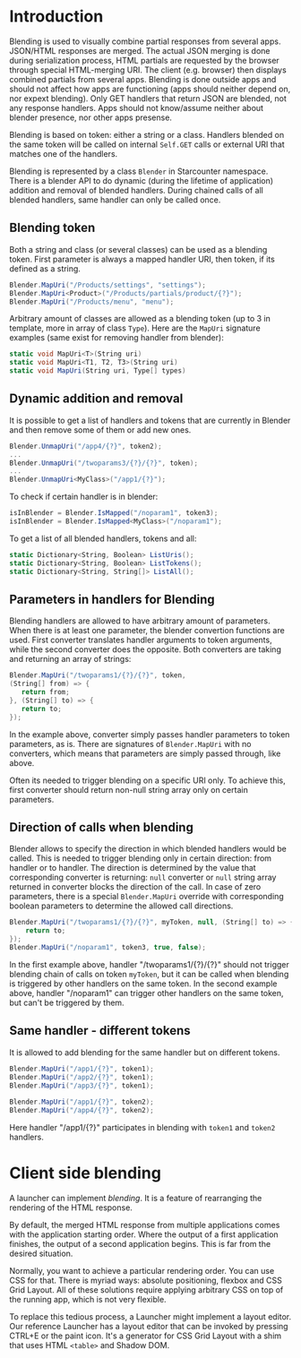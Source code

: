 # Introduction

Blending is used to visually combine partial responses from several apps. JSON/HTML responses are merged. The actual JSON merging is done during serialization process, HTML partials are requested by the browser through special HTML-merging URI. The client (e.g. browser) then displays combined partials from several apps. Blending is done outside apps and should not affect how apps are functioning (apps should neither depend on, nor expext blending). Only GET handlers that return JSON are blended, not any response handlers. Apps should not know/assume neither about blender presence, nor other apps presense.

Blending is based on token: either a string or a class. Handlers blended on the same token will be called on internal `Self.GET` calls or external URI that matches one of the handlers.

Blending is represented by a class `Blender` in Starcounter namespace. There is a blender API to do dynamic (during the lifetime of application) addition and removal of blended handlers. During chained calls of all blended handlers, same handler can only be called once.


## Blending token

Both a string and class (or several classes) can be used as a blending token. First parameter is always a mapped handler URI, then token, if its defined as a string.
```cs
Blender.MapUri("/Products/settings", "settings");
Blender.MapUri<Product>("/Products/partials/product/{?}");
Blender.MapUri("/Products/menu", "menu");
```

Arbitrary amount of classes are allowed as a blending token (up to 3 in template, more in array of class `Type`). Here are the `MapUri` signature examples (same exist for removing handler from blender): 
```cs
static void MapUri<T>(String uri)
static void MapUri<T1, T2, T3>(String uri)
static void MapUri(String uri, Type[] types)
```


## Dynamic addition and removal

It is possible to get a list of handlers and tokens that are currently in Blender and then remove some of them or add new ones.
```cs
Blender.UnmapUri("/app4/{?}", token2);
...
Blender.UnmapUri("/twoparams3/{?}/{?}", token);
...
Blender.UnmapUri<MyClass>("/app1/{?}");
```

To check if certain handler is in blender:
```cs
isInBlender = Blender.IsMapped("/noparam1", token3);
isInBlender = Blender.IsMapped<MyClass>("/noparam1");
```

To get a list of all blended handlers, tokens and all:
```cs
static Dictionary<String, Boolean> ListUris();
static Dictionary<String, Boolean> ListTokens();
static Dictionary<String, String[]> ListAll();
```

## Parameters in handlers for Blending

Blending handlers are allowed to have arbitrary amount of parameters. When there is at least one parameter, the blender convertion functions are used. First converter translates handler arguments to token arguments, while the second converter does the opposite. Both converters are taking and returning an array of strings:
```cs
Blender.MapUri("/twoparams1/{?}/{?}", token,
(String[] from) => {
   return from;
}, (String[] to) => {
   return to;
});
```

In the example above, converter simply passes handler parameters to token parameters, as is. There are signatures of `Blender.MapUri` with no converters, which means that parameters are simply passed through, like above.

Often its needed to trigger blending on a specific URI only. To achieve this, first converter should return non-null string array only on certain parameters.

## Direction of calls when blending

Blender allows to specify the direction in which blended handlers would be called. This is needed to trigger blending only in certain direction: from handler or to handler. The direction is determined by the value that corresponding converter is returning: `null` converter or `null` string array returned in converter blocks the direction of the call. In case of zero parameters, there is a special `Blender.MapUri` override with corresponding boolean parameters to determine the allowed call directions.

```cs
Blender.MapUri("/twoparams1/{?}/{?}", myToken, null, (String[] to) => {
    return to;
});
Blender.MapUri("/noparam1", token3, true, false);
```
In the first example above, handler "/twoparams1/{?}/{?}" should not trigger blending chain of calls on token `myToken`, but it can be called when blending is triggered by other handlers on the same token.
In the second example above, handler "/noparam1" can trigger other handlers on the same token, but can't be triggered by them.

## Same handler - different tokens
It is allowed to add blending for the same handler but on different tokens.
```cs
Blender.MapUri("/app1/{?}", token1);
Blender.MapUri("/app2/{?}", token1);
Blender.MapUri("/app3/{?}", token1);
 
Blender.MapUri("/app1/{?}", token2);
Blender.MapUri("/app4/{?}", token2);
```

Here handler "/app1/{?}" participates in blending with `token1` and `token2` handlers.


# Client side blending

A launcher can implement *blending*. It is a feature of rearranging the rendering of the HTML response.

By default, the merged HTML response from multiple applications comes with the application starting order. Where the output of a first application finishes, the output of a second application begins. This is far from the desired situation.

Normally, you want to achieve a particular rendering order. You can use CSS for that. There is myriad ways: absolute positioning, flexbox and CSS Grid Layout. All of these solutions require applying arbitrary CSS on top of the running app, which is not very flexible.

To replace this tedious process, a Launcher might implement a layout editor. Our reference Launcher has a layout editor that can be invoked by pressing CTRL+E or the paint icon. It's a generator for CSS Grid Layout with a shim that uses HTML `<table>` and Shadow DOM.